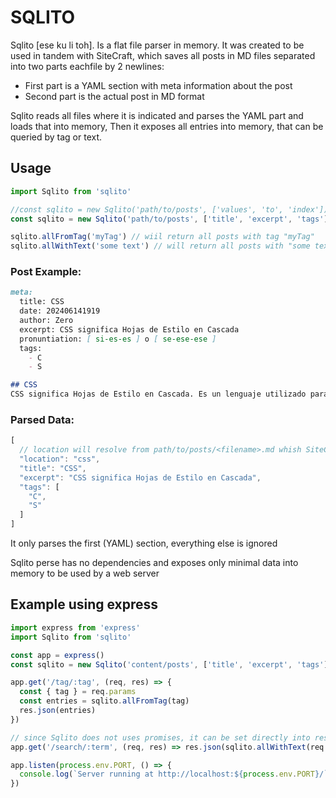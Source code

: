 SQLITO
==================

Sqlito [ese ku li toh]. Is a flat file parser in memory. It was created to be used in tandem with SiteCraft,
which saves all posts in MD files separated into two parts eachfile by 2 newlines:

- First part is a YAML section with meta information about the post
- Second part is the actual post in MD format

Sqlito reads all files where it is indicated and parses the YAML part and loads that into memory,
Then it exposes all entries into memory, that can be queried by tag or text.

## Usage
```javascript
import Sqlito from 'sqlito'

//const sqlito = new Sqlito('path/to/posts', ['values', 'to', 'index'])
const sqlito = new Sqlito('path/to/posts', ['title', 'excerpt', 'tags'])

sqlito.allFromTag('myTag') // wiil return all posts with tag "myTag"
sqlito.allWithText('some text') // will return all posts with "some text" in title, excerpt or tag

```

### Post Example:
```markdown
meta:
  title: CSS
  date: 202406141919
  author: Zero
  excerpt: CSS significa Hojas de Estilo en Cascada
  pronuntiation: [ si-es-es ] o [ se-ese-ese ]
  tags:
    - C
    - S

## CSS
CSS significa Hojas de Estilo en Cascada. Es un lenguaje utilizado para describir la apariencia y formato de un documento escrito en HTML. Con CSS, puedes controlar el diseño, colores, fuentes y otros aspectos visuales de tus páginas web. Proporciona una forma de separar el contenido de una página web de su presentación, lo que facilita el mantenimiento y actualización del diseño de un sitio web. CSS utiliza una estructura de selector y bloque de declaración, donde los selectores apuntan a elementos HTML específicos y los bloques de declaración definen los estilos a aplicar.
```

### Parsed Data:
```javascript
[
  // location will resolve from path/to/posts/<filename>.md whish SiteCraft uses as path
  "location": "css",
  "title": "CSS",
  "excerpt": "CSS significa Hojas de Estilo en Cascada",
  "tags": [
    "C",
    "S"
  ]
]
```

It only parses the first (YAML) section, everything else is ignored

Sqlito perse has no dependencies and exposes only minimal data into memory to be used by a web server

## Example using express

```javascript
import express from 'express'
import Sqlito from 'sqlito'

const app = express()
const sqlito = new Sqlito('content/posts', ['title', 'excerpt', 'tags'])

app.get('/tag/:tag', (req, res) => {
  const { tag } = req.params
  const entries = sqlito.allFromTag(tag)
  res.json(entries)
})

// since Sqlito does not uses promises, it can be set directly into response
app.get('/search/:term', (req, res) => res.json(sqlito.allWithText(req.params.term)))

app.listen(process.env.PORT, () => {
  console.log(`Server running at http://localhost:${process.env.PORT}/`)
})
```
